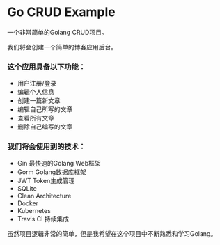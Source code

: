 # Go CRUD Example

一个非常简单的Golang CRUD项目。

我们将会创建一个简单的博客应用后台。

### 这个应用具备以下功能：

- 用户注册/登录
- 编辑个人信息
- 创建一篇新文章
- 编辑自己所写的文章
- 查看所有文章
- 删除自己编写的文章

### 我们将会使用到的技术：

- Gin   最快速的Golang Web框架
- Gorm  Golang数据库框架
- JWT   Token生成管理
- SQLite
- Clean Architecture
- Docker
- Kubernetes
- Travis CI 持续集成

虽然项目逻辑非常的简单，但是我希望在这个项目中不断熟悉和学习Golang。